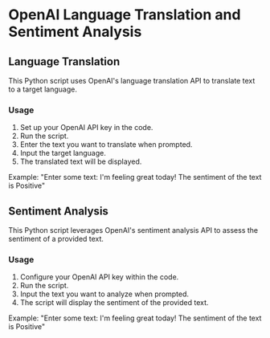 # OpenAI Language Translation and Sentiment Analysis

## Language Translation
This Python script uses OpenAI's language translation API to translate text to a target language.

### Usage
1. Set up your OpenAI API key in the code.
2. Run the script.
3. Enter the text you want to translate when prompted.
4. Input the target language.
5. The translated text will be displayed.

Example:
"Enter some text: I'm feeling great today!
The sentiment of the text is Positive"

## Sentiment Analysis

This Python script leverages OpenAI's sentiment analysis API to assess the sentiment of a provided text.

### Usage
1. Configure your OpenAI API key within the code.
2. Run the script.
3. Input the text you want to analyze when prompted.
4. The script will display the sentiment of the provided text.

Example:
"Enter some text: I'm feeling great today!
The sentiment of the text is Positive"
